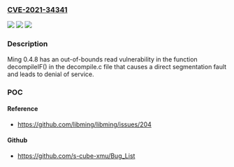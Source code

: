 ### [CVE-2021-34341](https://cve.mitre.org/cgi-bin/cvename.cgi?name=CVE-2021-34341)
![](https://img.shields.io/static/v1?label=Product&message=ming&color=blue)
![](https://img.shields.io/static/v1?label=Version&message=Ming%200.4.8%20&color=brightgreen)
![](https://img.shields.io/static/v1?label=Vulnerability&message=CWE-125&color=brightgreen)

### Description

Ming 0.4.8 has an out-of-bounds read vulnerability in the function decompileIF() in the decompile.c file that causes a direct segmentation fault and leads to denial of service.

### POC

#### Reference
- https://github.com/libming/libming/issues/204

#### Github
- https://github.com/s-cube-xmu/Bug_List


